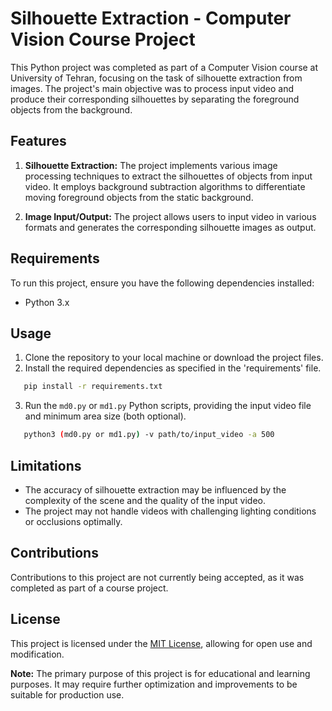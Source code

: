 # Silhouette Extraction - Computer Vision Course Project

This Python project was completed as part of a Computer Vision course at University of Tehran, focusing on the task of
silhouette extraction from images. The project's main objective was to process input video and produce their
corresponding silhouettes by separating the foreground objects from the background.

## Features

1. **Silhouette Extraction:** The project implements various image processing techniques to extract the silhouettes of
   objects from input video. It employs background subtraction algorithms to differentiate moving foreground objects
   from the static background.

2. **Image Input/Output:** The project allows users to input video in various formats and generates the corresponding
   silhouette images as output.

## Requirements

To run this project, ensure you have the following dependencies installed:

- Python 3.x

## Usage

1. Clone the repository to your local machine or download the project files.
2. Install the required dependencies as specified in the 'requirements' file.
```bash
   pip install -r requirements.txt
```
3. Run the `md0.py` or `md1.py` Python scripts, providing the input video file and minimum area size (both optional).
```bash
   python3 (md0.py or md1.py) -v path/to/input_video -a 500
```

## Limitations

- The accuracy of silhouette extraction may be influenced by the complexity of the scene and the quality of the input
  video.
- The project may not handle videos with challenging lighting conditions or occlusions optimally.

## Contributions

Contributions to this project are not currently being accepted, as it was completed as part of a course project.

## License

This project is licensed under the [MIT License](LICENSE), allowing for open use and modification.

**Note:** The primary purpose of this project is for educational and learning purposes. It may require further
optimization and improvements to be suitable for production use.